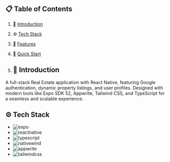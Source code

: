 ## 📋 <a name="table">Table of Contents</a>

1. 🤖 [Introduction](#introduction)
2. ⚙️ [Tech Stack](#tech-stack)
3. 🔋 [Features](#features)
4. 🤸 [Quick Start](#quick-start)

5. ## <a name="introduction">🤖 Introduction</a>

A full-stack Real Estate application with React Native, featuring Google authentication, dynamic property listings, and user profiles. Designed with modern tools like Expo SDK 52, Appwrite, Tailwind CSS, and TypeScript for a seamless and scalable experience.


## <a name="tech-stack">⚙️ Tech Stack</a>

- <img src="https://img.shields.io/badge/-Expo-black?style=for-the-badge&logoColor=white&logo=expo&color=000020" alt="expo" />
- <img src="https://img.shields.io/badge/-React_Native-black?style=for-the-badge&logoColor=white&logo=reactnative&color=06B6D4" alt="reactnative" />
- <img src="https://img.shields.io/badge/-TypeScript-black?style=for-the-badge&logoColor=white&logo=typescript&color=3178C6" alt="typescript" />
- <img src="https://img.shields.io/badge/-Nativewind-black?style=for-the-badge&logoColor=white&logo=nativewind&color=FD366E" alt="nativewind" />
- <img src="https://img.shields.io/badge/-Appwrite-black?style=for-the-badge&logoColor=white&logo=appwrite&color=FD366E" alt="appwrite" />
- <img src="https://img.shields.io/badge/-Tailwind_CSS-black?style=for-the-badge&logoColor=white&logo=tailwindcss&color=06B6D4" alt="tailwindcss" />
